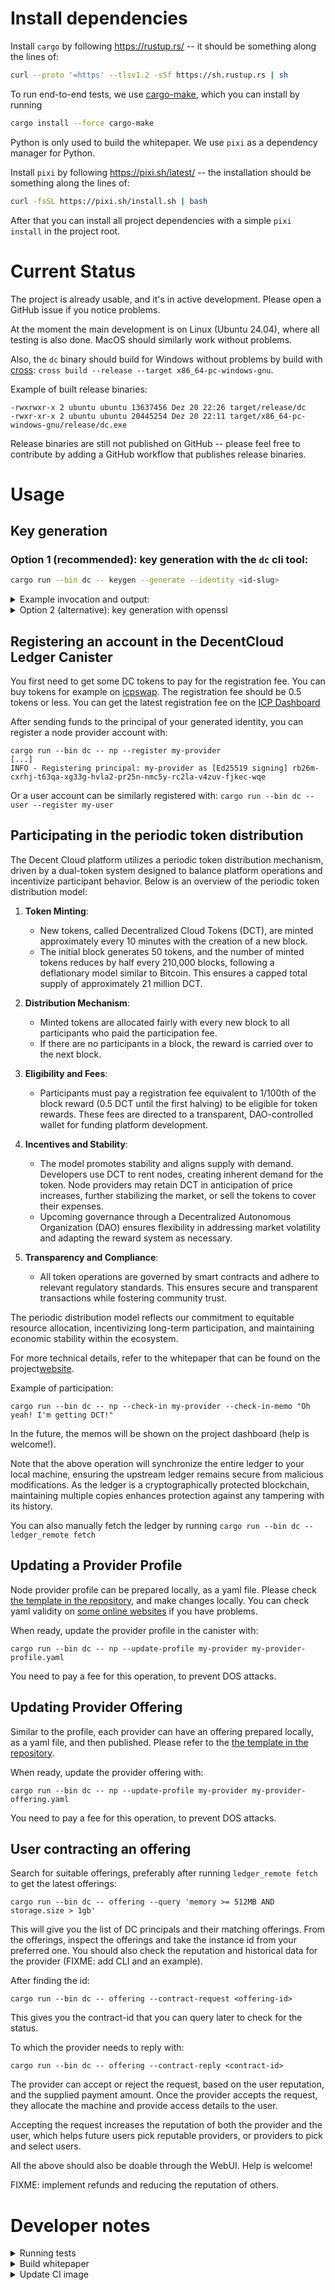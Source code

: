 # Install dependencies

Install `cargo` by following https://rustup.rs/ -- it should be something along the lines of:

```bash
curl --proto '=https' --tlsv1.2 -sSf https://sh.rustup.rs | sh
```

To run end-to-end tests, we use [cargo-make](https://github.com/sagiegurari/cargo-make), which you can install by running

```bash
cargo install --force cargo-make
```

Python is only used to build the whitepaper. We use `pixi` as a dependency manager for Python.

Install `pixi` by following https://pixi.sh/latest/ -- the installation should be something along the lines of:

```bash
curl -fsSL https://pixi.sh/install.sh | bash
```

After that you can install all project dependencies with a simple `pixi install` in the project root.

# Current Status

The project is already usable, and it's in active development. Please open a GitHub issue if you notice problems.

At the moment the main development is on Linux (Ubuntu 24.04), where all testing is also done. MacOS should similarly work without problems.

Also, the `dc` binary should build for Windows without problems by build with [cross](https://github.com/cross-rs/cross): `cross build --release --target x86_64-pc-windows-gnu`.

Example of built release binaries:

```
-rwxrwxr-x 2 ubuntu ubuntu 13637456 Dez 20 22:26 target/release/dc
-rwxr-xr-x 2 ubuntu ubuntu 20445254 Dez 20 22:11 target/x86_64-pc-windows-gnu/release/dc.exe
```

Release binaries are still not published on GitHub -- please feel free to contribute by adding a GitHub workflow that publishes release binaries.

# Usage

## Key generation

### Option 1 (recommended): key generation with the `dc` cli tool:

```bash
cargo run --bin dc -- keygen --generate --identity <id-slug>
```

<details>
<summary>Example invocation and output:</summary>

```
cargo run --bin dc -- keygen --generate --identity my-provider
[...]
INFO - Mnemonic: <some words that you should save in a very safe place>
INFO - Generated identity: [Ed25519 signing] rb26m-cxrhj-t63qa-xg33g-hvla2-pr25n-nmc5y-rc2la-v4zuv-fjkec-wqe
```

</details>

<details>
<summary>Option 2 (alternative): key generation with openssl</summary>

For node provider:

```bash
mkdir -p $HOME/.dcc/identities/np
openssl genpkey -algorithm ED25519 -out $HOME/.dcc/identities/np/private.pem
```

For user:

```bash
mkdir -p $HOME/.dcc/identities/user
openssl genpkey -algorithm ED25519 -out $HOME/.dcc/identities/user/private.pem
```

</details>

## Registering an account in the DecentCloud Ledger Canister

You first need to get some DC tokens to pay for the registration fee. You can buy tokens for example on [icpswap](https://app.icpswap.com/swap?input=ryjl3-tyaaa-aaaaa-aaaba-cai&output=ggi4a-wyaaa-aaaai-actqq-cai).
The registration fee should be 0.5 tokens or less. You can get the latest registration fee on the [ICP Dashboard](https://dashboard.internetcomputer.org/canister/gplx4-aqaaa-aaaai-actra-cai)

After sending funds to the principal of your generated identity, you can register a node provider account with:

```
cargo run --bin dc -- np --register my-provider
[...]
INFO - Registering principal: my-provider as [Ed25519 signing] rb26m-cxrhj-t63qa-xg33g-hvla2-pr25n-nmc5y-rc2la-v4zuv-fjkec-wqe
```

Or a user account can be similarly registered with: `cargo run --bin dc -- user --register my-user`

## Participating in the periodic token distribution

The Decent Cloud platform utilizes a periodic token distribution mechanism, driven by a dual-token system designed to balance platform operations and incentivize participant behavior. Below is an overview of the periodic token distribution model:

1. **Token Minting**:

   - New tokens, called Decentralized Cloud Tokens (DCT), are minted approximately every 10 minutes with the creation of a new block.
   - The initial block generates 50 tokens, and the number of minted tokens reduces by half every 210,000 blocks, following a deflationary model similar to Bitcoin. This ensures a capped total supply of approximately 21 million DCT.

2. **Distribution Mechanism**:

   - Minted tokens are allocated fairly with every new block to all participants who paid the participation fee.
   - If there are no participants in a block, the reward is carried over to the next block.

3. **Eligibility and Fees**:

   - Participants must pay a registration fee equivalent to 1/100th of the block reward (0.5 DCT until the first halving) to be eligible for token rewards. These fees are directed to a transparent, DAO-controlled wallet for funding platform development.

4. **Incentives and Stability**:

   - The model promotes stability and aligns supply with demand. Developers use DCT to rent nodes, creating inherent demand for the token. Node providers may retain DCT in anticipation of price increases, further stabilizing the market, or sell the tokens to cover their expenses.
   - Upcoming governance through a Decentralized Autonomous Organization (DAO) ensures flexibility in addressing market volatility and adapting the reward system as necessary.

5. **Transparency and Compliance**:
   - All token operations are governed by smart contracts and adhere to relevant regulatory standards. This ensures secure and transparent transactions while fostering community trust.

The periodic distribution model reflects our commitment to equitable resource allocation, incentivizing long-term participation, and maintaining economic stability within the ecosystem.

For more technical details, refer to the whitepaper that can be found on the project[website](https://decent-cloud.org/).

Example of participation:

```
cargo run --bin dc -- np --check-in my-provider --check-in-memo "Oh yeah! I'm getting DCT!"
```

In the future, the memos will be shown on the project dashboard (help is welcome!).

Note that the above operation will synchronize the entire ledger to your local machine, ensuring the upstream ledger remains secure from malicious modifications. As the ledger is a cryptographically protected blockchain, maintaining multiple copies enhances protection against any tampering with its history.

You can also manually fetch the ledger by running `cargo run --bin dc -- ledger_remote fetch`

## Updating a Provider Profile

Node provider profile can be prepared locally, as a yaml file. Please check [the template in the repository](https://github.com/decent-stuff/decent-cloud/blob/main/examples/np-profile-template.yaml), and make changes locally. You can check yaml validity on [some online websites](https://www.yamllint.com/) if you have problems.

When ready, update the provider profile in the canister with:

```
cargo run --bin dc -- np --update-profile my-provider my-provider-profile.yaml
```

You need to pay a fee for this operation, to prevent DOS attacks.

## Updating Provider Offering

Similar to the profile, each provider can have an offering prepared locally, as a yaml file, and then published. Please refer to the [the template in the repository](https://github.com/decent-stuff/decent-cloud/blob/main/examples/np-offering-template.yaml).

When ready, update the provider offering with:

```
cargo run --bin dc -- np --update-profile my-provider my-provider-offering.yaml
```

You need to pay a fee for this operation, to prevent DOS attacks.

## User contracting an offering

Search for suitable offerings, preferably after running `ledger_remote fetch` to get the latest offerings:

```
cargo run --bin dc -- offering --query 'memory >= 512MB AND storage.size > 1gb'
```

This will give you the list of DC principals and their matching offerings. From the offerings, inspect the offerings and take the instance id from your preferred one.
You should also check the reputation and historical data for the provider (FIXME: add CLI and an example).

After finding the id:

```
cargo run --bin dc -- offering --contract-request <offering-id>
```

This gives you the contract-id that you can query later to check for the status.

To which the provider needs to reply with:

```
cargo run --bin dc -- offering --contract-reply <contract-id>
```

The provider can accept or reject the request, based on the user reputation, and the supplied payment amount.
Once the provider accepts the request, they allocate the machine and provide access details to the user.

Accepting the request increases the reputation of both the provider and the user, which helps future users pick reputable providers, or providers to pick and select users.

All the above should also be doable through the WebUI. Help is welcome!

FIXME: implement refunds and reducing the reputation of others.

# Developer notes

<details>
<summary>Running tests</summary>

You can run unit tests with:

```bash
cargo test
```

Or you can run the complete suite of unit tests and the canister tests using PocketIC, with [cargo-make](https://github.com/sagiegurari/cargo-make):

```bash
cargo make
```

</details>

<details>
<summary>Build whitepaper</summary>

There is a Python build script that uses a docker image with LaTeX and mermaid.js to build the whitepaper PDF.

You can invoke the build script with:

```bash
pixi run python3 ./docs/whitepaper/build.py
```

The result PDF document will be at `build/docs/whitepaper/whitepaper.pdf`.

</details>

<details>
<summary>Update CI image</summary>

There is a CI workflow that you can manually trigger on GitHub to refresh the CI build image: https://github.com/decent-stuff/decent-cloud/actions/workflows/build-container-image.yaml

If that fails, you can build the image locally and push it manually.

```
docker build .github/container/ --tag ghcr.io/decent-stuff/decent-cloud/ci-image:latest
docker push ghcr.io/decent-stuff/decent-cloud/ci-image:latest
```

If `docker push` fails with `denied: denied` or similar error, refresh the ghcr token at https://github.com/settings/tokens?page=1 and run

```
docker login ghcr.io
username: yanliu38
password: <generated token>
```

</details>
